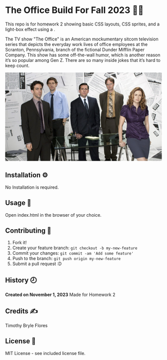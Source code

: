 # The Office Build For Fall 2023 :office_worker:
This repo is for homework 2 showing basic CSS layouts, CSS sprites, and a light-box effect using a . 

The TV show "The Office" is an American mockumentary sitcom television series that depicts the everyday work lives of office employees at the Scranton, Pennsylvania, branch of the fictional Dunder Mifflin Paper Company. This show has some off-the-wall humor, which is another reason it’s so popular among Gen Z. There are so many inside jokes that it’s hard to keep count.

![The Office Group Photo](images/cover_photo0.jpg)

## Installation :gear:

No Installation is required.

## Usage :hammer:

Open index.html in the browser of your choice.

## Contributing :bookmark:

1. Fork it!
2. Create your feature branch: `git checkout -b my-new-feature`
3. Commit your changes: `git commit -am 'Add some feature'`
4. Push to the branch: `git push origin my-new-feature`
5. Submit a pull request :D

## History :clock8:

**Created on November 1, 2023**
Made for Homework 2

## Credits :writing_hand:

Timothy Bryle Flores

## License :page_facing_up:

MIT License - see included license file.
